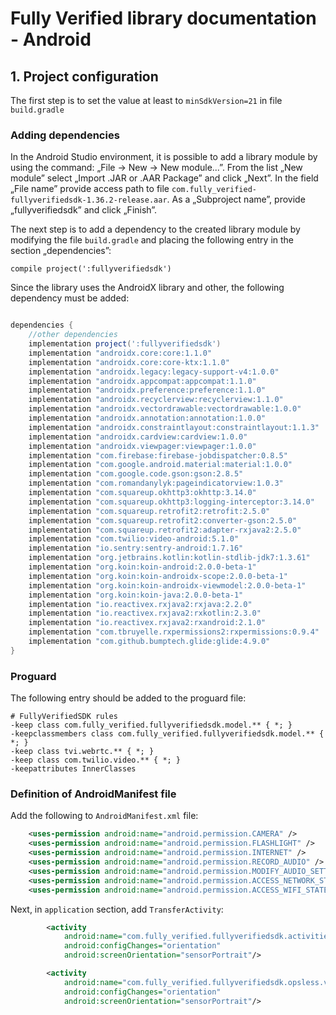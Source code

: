 # Fully Verified library documentation - Android

## 1. Project configuration

The first step is to set the value at least to `minSdkVersion=21` in file `build.gradle`

### Adding dependencies

In the Android Studio environment, it is possible to add a library module by using the command: „File → New → New module...”. From the list „New module” select „Import .JAR or .AAR Package” and click „Next”. In the field „File name” provide access path to file `com.fully_verified-fullyverifiedsdk-1.36.2-release.aar`. As a „Subproject name”, provide „fullyverifiedsdk” and click „Finish”.

The next step is to add a dependency to the created library module by modifying the file `build.gradle` and placing the following entry in the section „dependencies”:

`compile project(':fullyverifiedsdk')`

Since the library uses the AndroidX library and other, the following dependency must be added:

```gradle

dependencies {
	//other dependencies
    implementation project(':fullyverifiedsdk')
    implementation "androidx.core:core:1.1.0"
    implementation "androidx.core:core-ktx:1.1.0"
    implementation "androidx.legacy:legacy-support-v4:1.0.0"
    implementation "androidx.appcompat:appcompat:1.1.0"
    implementation "androidx.preference:preference:1.1.0"
    implementation "androidx.recyclerview:recyclerview:1.1.0"
    implementation "androidx.vectordrawable:vectordrawable:1.0.0"
    implementation "androidx.annotation:annotation:1.0.0"
    implementation "androidx.constraintlayout:constraintlayout:1.1.3"
    implementation "androidx.cardview:cardview:1.0.0"
    implementation "androidx.viewpager:viewpager:1.0.0"
    implementation "com.firebase:firebase-jobdispatcher:0.8.5"
    implementation "com.google.android.material:material:1.0.0"
    implementation "com.google.code.gson:gson:2.8.5"
    implementation "com.romandanylyk:pageindicatorview:1.0.3"
    implementation "com.squareup.okhttp3:okhttp:3.14.0"
    implementation "com.squareup.okhttp3:logging-interceptor:3.14.0"
    implementation "com.squareup.retrofit2:retrofit:2.5.0"
    implementation "com.squareup.retrofit2:converter-gson:2.5.0"
    implementation "com.squareup.retrofit2:adapter-rxjava2:2.5.0"
    implementation "com.twilio:video-android:5.1.0"
    implementation "io.sentry:sentry-android:1.7.16"
    implementation "org.jetbrains.kotlin:kotlin-stdlib-jdk7:1.3.61"
    implementation "org.koin:koin-android:2.0.0-beta-1"
    implementation "org.koin:koin-androidx-scope:2.0.0-beta-1"
    implementation "org.koin:koin-androidx-viewmodel:2.0.0-beta-1"
    implementation "org.koin:koin-java:2.0.0-beta-1"
    implementation "io.reactivex.rxjava2:rxjava:2.2.0"
    implementation "io.reactivex.rxjava2:rxkotlin:2.3.0"
    implementation "io.reactivex.rxjava2:rxandroid:2.1.0"
    implementation "com.tbruyelle.rxpermissions2:rxpermissions:0.9.4"
    implementation "com.github.bumptech.glide:glide:4.9.0"
}

```

### Proguard

The following entry should be added to the proguard file:

```proguard
# FullyVerifiedSDK rules
-keep class com.fully_verified.fullyverifiedsdk.model.** { *; }
-keepclassmembers class com.fully_verified.fullyverifiedsdk.model.** { *; }
-keep class tvi.webrtc.** { *; }
-keep class com.twilio.video.** { *; }
-keepattributes InnerClasses
```

### Definition of AndroidManifest file

Add the following to `AndroidManifest.xml` file:

```xml
    <uses-permission android:name="android.permission.CAMERA" />
    <uses-permission android:name="android.permission.FLASHLIGHT" />
    <uses-permission android:name="android.permission.INTERNET" />
    <uses-permission android:name="android.permission.RECORD_AUDIO" />
    <uses-permission android:name="android.permission.MODIFY_AUDIO_SETTINGS" />
    <uses-permission android:name="android.permission.ACCESS_NETWORK_STATE" />
    <uses-permission android:name="android.permission.ACCESS_WIFI_STATE" />
```

Next, in `application` section, add `TransferActivity`:

```xml
        <activity
            android:name="com.fully_verified.fullyverifiedsdk.activities.FullyVerified"
            android:configChanges="orientation"
            android:screenOrientation="sensorPortrait"/>

        <activity
            android:name="com.fully_verified.fullyverifiedsdk.opsless.view.FullyVerified"
            android:configChanges="orientation"
            android:screenOrientation="sensorPortrait"/>
```
